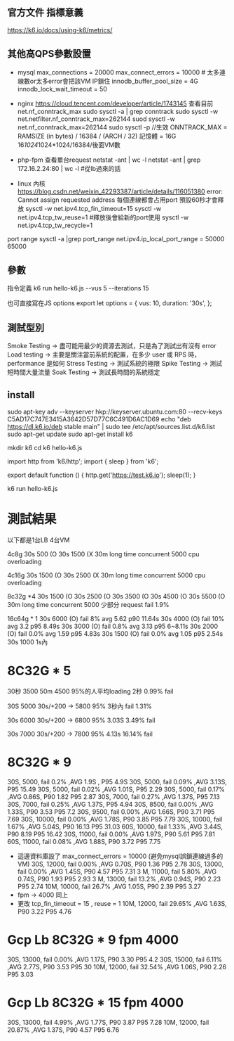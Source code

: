 ## 官方文件 指標意義
https://k6.io/docs/using-k6/metrics/

## 其他高QPS參數設置
* mysql
max_connections        = 20000
max_connect_errors = 10000   # 太多連線數or太多error會把該VM IP鎖住
innodb_buffer_pool_size = 4G
innodb_lock_wait_timeout = 50

* nginx
https://cloud.tencent.com/developer/article/1743145
查看目前 net.nf_conntrack_max
sudo sysctl -a | grep conntrack
sudo sysctl -w net.netfilter.nf_conntrack_max=262144
suod sysctl -w net.nf_conntrack_max=262144
sudo sysctl -p //生效
ONNTRACK_MAX = RAMSIZE (in bytes) / 16384 / (ARCH / 32)
記憶體 = 16G
16*1024*1024*1024/16384/後面VM數

* php-fpm
查看單台request
netstat -ant | wc -l
netstat -ant | grep 172.16.2.24:80 | wc -l #從lb過來的話

* linux 內核
https://blog.csdn.net/weixin_42293387/article/details/116051380
error: Cannot assign requested address
每個連線都會占用port 預設60秒才會釋放
sysctl -w net.ipv4.tcp_fin_timeout=15
sysctl -w net.ipv4.tcp_tw_reuse=1     #釋放後會給新的port使用
sysctl -w net.ipv4.tcp_tw_recycle=1

port range
sysctl -a |grep port_range
net.ipv4.ip_local_port_range = 50000    65000
## 參數
指令定義
k6 run hello-k6.js --vus 5 --iterations 15

也可直接寫在JS options
export let options = {
  vus: 10,
  duration: '30s',
};

## 測試型別
Smoke Testing   -> 盡可能用最少的資源去測試，只是為了測試出有沒有 error
Load testing    -> 主要是關注當前系統的配置，在多少 user 或 RPS 時，performance 是如何
Stress Testing  -> 測試系統的極限
Spike Testing   -> 測試 短時間大量流量
Soak Testing    -> 測試長時間的系統穩定

## install
sudo apt-key adv --keyserver hkp://keyserver.ubuntu.com:80 --recv-keys C5AD17C747E3415A3642D57D77C6C491D6AC1D69
echo "deb https://dl.k6.io/deb stable main" | sudo tee /etc/apt/sources.list.d/k6.list
sudo apt-get update
sudo apt-get install k6

mkdir k6
cd k6
hello-k6.js

import http from 'k6/http';
import { sleep } from 'k6';

export default function () {
  http.get('https://test.k6.io');
  sleep(1);
}

k6 run hello-k6.js


# 測試結果
以下都是1台LB 4台VM

4c8g
30s 500  (O 
30s 1500 (X
30m long time concurrent 5000 cpu overloading

4c16g
30s 1500 (O
30s 2500 (X
30m long time concurrent 5000 cpu overloading

8c32g *4
30s 1500 (O
30s 2500 (O
30s 3500 (O
30s 4500 (O
30s 5500 (O
30m long time concurrent 5000 少部分 request fail 1.9%

16c64g * 1
30s 6000 (O) fail 8%  avg 5.62 p90 11.64s
30s 4000 (O) fail 10% avg 3.2  p95 8.49s
30s 3000 (O) fail 0.8% avg 3.13  p95 6~8.11s
30s 2000 (O) fail 0.0% avg 1.59  p95 4.83s
30s 1500 (O) fail 0.0% avg 1.05  p95 2.54s
30s 1000 1s內
# 8C32G * 5

30秒  3500
50m   4500
95%的人平均loading 2秒
0.99% fail

30S 5000 
30s/+200 -> 5800
95% 3秒內
fail 1.31%

30s 6000
30s/+200 -> 6800
95% 3.03S
3.49% fail

30s 7000
30s/+200 -> 7800
95% 4.13s
16.14% fail

# 8C32G * 9
30S, 5000,  fail 0.2%  ,AVG 1.9S , P95 4.9S
30S, 5000,  fail 0.09% ,AVG 3.13S, P95 15.49
30S, 5000,  fail 0.02% ,AVG 1.01S, P95 2.29
30S, 5000,  fail 0.17% ,AVG 0.86S, P90 1.82 P95 2.87
30S, 7000,  fail 0.27% ,AVG 1.37S, P95 7.13
30S, 7000,  fail 0.25% ,AVG 1.37S, P95 4.94
30S, 8500,  fail 0.00% ,AVG 1.33S, P90 3.53 P95 7.2
30S, 9500,  fail 0.00% ,AVG 1.66S, P90 3.71 P95 7.69
30S, 10000, fail 0.00% ,AVG 1.78S, P90 3.85 P95 7.79
30S, 10000, fail 1.67% ,AVG 5.04S, P90 16.13 P95 31.03
60S, 10000, fail 1.33% ,AVG 3.44S, P90 8.19 P95 16.42
30S, 11000, fail 0.00% ,AVG 1.97S, P90 5.61 P95 7.81
60S, 11000, fail 0.08% ,AVG 1.88S, P90 3.72 P95 7.75
* 這邊資料庫設了 max_connect_errors = 10000 (避免mysql誤鎖連線過多的VM)
30S, 12000, fail 0.00% ,AVG 0.70S, P90 1.36 P95 2.78
30S, 13000, fail 0.00% ,AVG 1.45S, P90 4.57 P95 7.31
3 M, 11000, fail 5.80% ,AVG 0.74S, P90 1.93 P95 2.93
3 M, 13000, fail 13.2% ,AVG 0.94S, P90 2.23 P95 2.74
10M, 10000, fail 26.7% ,AVG 1.05S, P90 2.39 P95 3.27
* fpm -> 4000
同上
* 更改 tcp_fin_timeout = 15 , reuse = 1
10M, 12000, fail 29.65% ,AVG 1.63S, P90 3.22 P95 4.76
 

# Gcp Lb 8C32G * 9 fpm 4000
30S, 13000, fail 0.00% ,AVG 1.17S, P90 3.30 P95 4.2
30S, 15000, fail 6.11% ,AVG 2.77S, P90 3.53 P95 30
10M, 12000, fail 32.54% ,AVG 1.06S, P90 2.26 P95 3.03
# Gcp Lb 8C32G * 15 fpm 4000
30S, 13000, fail 4.99% ,AVG 1.77S, P90 3.87 P95 7.28
10M, 12000, fail 20.87% ,AVG 1.37S, P90 4.57 P95 6.76

